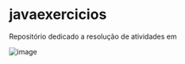 # javaexercicios
Repositório dedicado a resolução de atividades em 


![image](https://github.com/JuanCursino/javaexercicios/assets/143050764/997da5d1-ac4c-4af7-bafe-f4b931337085)
